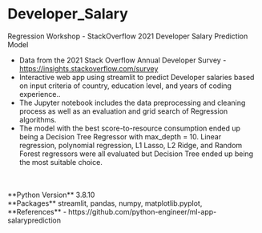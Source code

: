 # Developer_Salary
Regression Workshop - StackOverflow 2021 Developer Salary Prediction Model

* Data from the 2021 Stack Overflow Annual Developer Survey - https://insights.stackoverflow.com/survey
* Interactive web app using streamlit to predict Developer salaries based on input criteria of country, education level, and years of coding experience..<br>
* The Jupyter notebook includes the data preprocessing and cleaning process as well as an evaluation and grid search of Regression algorithms.<br>
* The model with the best score-to-resource consumption ended up being a Decision Tree Regressor with max_depth = 10. Linear regression, polynomial regression, L1 Lasso, L2 Ridge, and Random Forest regressors were all evaluated but Decision Tree ended up being the most suitable choice.<br>
<br>
<br>
**Python Version** 3.8.10 <br>
**Packages** streamlit, pandas, numpy, matplotlib.pyplot, <br>
**References** - https://github.com/python-engineer/ml-app-salaryprediction <br>



